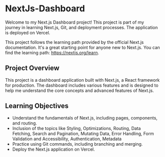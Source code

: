 # NextJs-Dashboard

Welcome to my Next.js Dashboard project! This project is part of my journey in learning Next.js, Git, and deployment processes. The application is deployed on Vercel.

This project follows the learning path provided by the official Next.js documentation. It's a great starting point for anyone new to Next.js. You can find the learning path:  https://nextjs.org/learn.

## Project Overview

This project is a dashboard application built with Next.js, a React framework for production. The dashboard includes various features and is designed to help me understand the core concepts and advanced features of Next.js.

## Learning Objectives

- Understand the fundamentals of Next.js, including pages, components, and routing.
- Inclusion of the topics like Styling, Optimizations, Routing, Data Fetching, Search and Pagination,    Mutating Data, Error Handling, Form Validation and Accessibility, Authentication, Metadata
- Practice using Git commands, including branching and merging.
- Deploy the Next.js application on Vercel.



